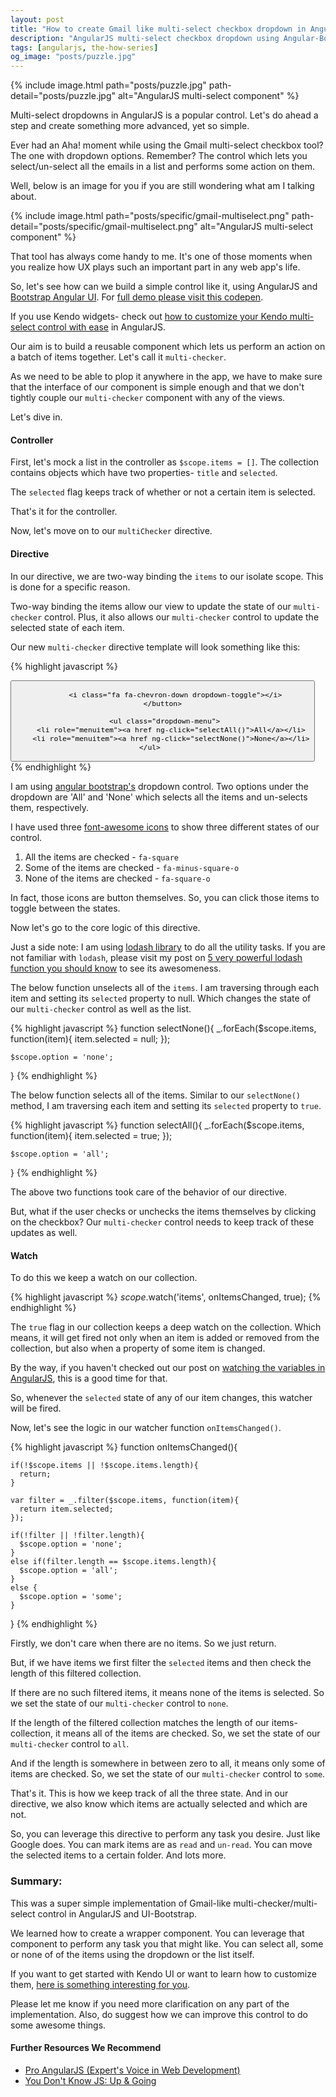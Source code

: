 ```yaml
---
layout: post
title: "How to create Gmail like multi-select checkbox dropdown in AngularJS?"
description: "AngularJS multi-select checkbox dropdown using Angular-Bootstrap. Super simple Gmail like multi-select component in AngularJS."
tags: [angularjs, the-how-series]
og_image: "posts/puzzle.jpg"
---
```


{% include image.html path="posts/puzzle.jpg" path-detail="posts/puzzle.jpg" alt="AngularJS multi-select component" %}

Multi-select dropdowns in AngularJS is a popular control. Let's do ahead a step and create something more advanced, yet so simple.

Ever had an Aha! moment while using the Gmail multi-select checkbox tool? The one with dropdown options. Remember? The control which lets you select/un-select all the emails in a list and performs some action on them.

Well, below is an image for you if you are still wondering what am I talking about.


{% include image.html path="posts/specific/gmail-multiselect.png" path-detail="posts/specific/gmail-multiselect.png" alt="AngularJS multi-select component" %}


That tool has always come handy to me. It's one of those moments when you realize how UX plays such an important part in any web app's life.

So, let's see how can we build a simple control like it, using AngularJS and [Bootstrap Angular UI](https://angular-ui.github.io/bootstrap/). For [full demo please visit this codepen](https://codepen.io/sharduul/pen/wqqGXy).

If you use Kendo widgets- check out [how to customize your Kendo multi-select control with ease](http://ngninja.com/posts/kendo-multi-select-widget) in AngularJS.

Our aim is to build a reusable component which lets us perform an action on a batch of items together. Let's call it `multi-checker`. 

As we need to be able to plop it anywhere in the app, we have to make sure that the interface of our component is simple enough and that we don't tightly couple our `multi-checker` component with any of the views.

Let's dive in.

#### Controller

First, let's mock a list in the controller as `$scope.items = []`. The collection contains objects which have two properties- `title` and `selected`.

The `selected` flag keeps track of whether or not a certain item is selected.

That's it for the controller.

Now, let's move on to our `multiChecker` directive.


#### Directive

In our directive, we are two-way binding the `items` to our isolate scope. This is done for a specific reason. 

Two-way binding the items allow our view to update the state of our `multi-checker` control. Plus, it also allows our `multi-checker` control to update the selected state of each item.

Our new `multi-checker` directive template will look something like this:


{% highlight javascript %}
<div class="btn-group" dropdown is-open="status.isopen">
    <button type="button" class="btn btn-default">
          <i class="fa fa-square" ng-if="option == 'all'" ng-click="selectNone()"></i>
          <i class="fa fa-minus-square-o" ng-if="option == 'some'" ng-click="selectNone()"></i>
          <i class="fa fa-square-o" ng-if="option == 'none'" ng-click="selectAll()"></i>
          
          <i class="fa fa-chevron-down dropdown-toggle"></i>
    </button>

     <ul class="dropdown-menu">
        <li role="menuitem"><a href ng-click="selectAll()">All</a></li>
        <li role="menuitem"><a href ng-click="selectNone()">None</a></li>
    </ul>      
</div>
{% endhighlight %}


I am using [angular bootstrap's](https://angular-ui.github.io/bootstrap/) dropdown control. Two options under the dropdown are 'All' and 'None' which selects all the items and un-selects them, respectively.

I have used three [font-awesome icons](http://fontawesome.io/icons/) to show three different states of our control.

1. All the items are checked - `fa-square`
2. Some of the items are checked - `fa-minus-square-o`
3. None of the items are checked - `fa-square-o`

In fact, those icons are button themselves. So, you can click those items to toggle between the states.

Now let's go to the core logic of this directive.

Just a side note: I am using [lodash library](https://lodash.com/) to do all the utility tasks. If you are not familiar with `lodash`, please visit my post on [5 very powerful lodash function you should know](http://ngninja.com/posts/powerful-lodash-functions-javascript) to see its awesomeness.

The below function unselects all of the `items`. I am traversing through each item and setting its `selected` property to null. Which changes the state of our `multi-checker` control as well as the list.


{% highlight javascript %}
function selectNone(){
    _.forEach($scope.items, function(item){
      item.selected = null;
    });

    $scope.option = 'none';
}
{% endhighlight %}


The below function selects all of the items. Similar to our `selectNone()` method, I am traversing each item and setting its `selected` property to `true`.


{% highlight javascript %}
function selectAll(){
    _.forEach($scope.items, function(item){
          item.selected = true;
    });

    $scope.option = 'all';
}
{% endhighlight %}


The above two functions took care of the behavior of our directive.

But, what if the user checks or unchecks the items themselves by clicking on the checkbox? Our `multi-checker` control needs to keep track of these updates as well.


#### Watch

To do this we keep a watch on our collection.


{% highlight javascript %}
$scope.$watch('items', onItemsChanged, true);
{% endhighlight %}


The `true` flag in our collection keeps a deep watch on the collection. Which means, it will get fired not only when an item is added or removed from the collection, but also when a property of some item is changed.

By the way, if you haven't checked out our post on [watching the variables in AngularJS](http://localhost:4000/posts/watch-controller-properties-in-angularjs), this is a good time for that.

So, whenever the `selected` state of any of our item changes, this watcher will be fired.

Now, let's see the logic in our watcher function `onItemsChanged()`.


{% highlight javascript %}
function onItemsChanged(){
        
    if(!$scope.items || !$scope.items.length){
      return;
    }

    var filter = _.filter($scope.items, function(item){
      return item.selected;
    });

    if(!filter || !filter.length){
      $scope.option = 'none';
    }
    else if(filter.length == $scope.items.length){
      $scope.option = 'all';
    }
    else {
      $scope.option = 'some';
    }
}
{% endhighlight %}


Firstly, we don't care when there are no items. So we just return.

But, if we have items we first filter the `selected` items and then check the length of this filtered collection. 

If there are no such filtered items, it means none of the items is selected. So we set the state of our `multi-checker` control to `none`.

If the length of the filtered collection matches the length of our items-collection, it means all of the items are checked. So, we set the state of our `multi-checker` control to `all`.

And if the length is somewhere in between zero to all, it means only some of items are checked. So, we set the state of our `multi-checker` control to `some`.

That's it. This is how we keep track of all the three state. And in our directive, we also know which items are actually selected and which are not.

So, you can leverage this directive to perform any task you desire. Just like Google does. You can mark items are as `read` and `un-read`. You can move the selected items to a certain folder. And lots more.

### Summary:
This was a super simple implementation of Gmail-like multi-checker/multi-select control in AngularJS and UI-Bootstrap. 

We learned how to create a wrapper component. You can leverage that component to perform any task you that might like. You can select all, some or none of of the items using the dropdown or the list itself.

If you want to get started with Kendo UI or want to learn how to customize them, [here is something interesting for you](http://ngninja.com/posts/kendo-multi-select-widget).

Please let me know if you need more clarification on any part of the implementation. Also, do suggest how we can improve this control to do some awesome things.


#### Further Resources We Recommend

- [Pro AngularJS (Expert's Voice in Web Development)](https://amzn.to/36F6N8v)
- [You Don't Know JS: Up & Going](https://amzn.to/2u8YuVt)